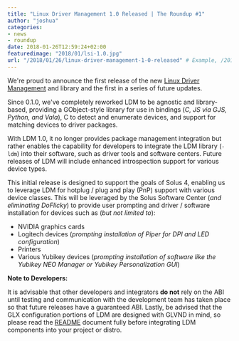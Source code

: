 ```yaml
---
title: "Linux Driver Management 1.0 Released | The Roundup #1"
author: "joshua"
categories:
- news
- roundup
date: 2018-01-26T12:59:24+02:00
featuredimage: "2018/01/lsi-1.0.jpg"
url: "/2018/01/26/linux-driver-management-1-0-released" # Example, /2017/01/18/adopting-flatpak-to-reassemble-third-party-applications
---
```


We're proud to announce the first release of the new [Linux Driver Management](https://github.com/solus-project/linux-driver-management) and library and the first in a series of future updates.

Since 0.1.0, we've completely reworked LDM to be agnostic and library-based, providing a GObject-style library for use in bindings (*C, JS via GJS, Python, and Vala*), C to detect and enumerate devices, and support for matching devices to driver packages.

With LDM 1.0, it no longer provides package management integration but rather enables the capability for developers to integrate the LDM library (`-ldm`) into their software, such as driver tools and software centers. Future releases of LDM will include enhanced introspection support for various device types.

This initial release is designed to support the goals of Solus 4, enabling us to leverage LDM for hotplug / plug and play (PnP) support with various device classes. This will be leveraged by the Solus Software Center (*and eliminating DoFlicky*) to provide user prompting and driver / software installation for devices such as (*but not limited to*):

- NVIDIA graphics cards
- Logitech devices (*prompting installation of Piper for DPI and LED configuration*)
- Printers
- Various Yubikey devices (*prompting installation of software like the Yubikey NEO Manager or Yubikey Personalization GUI*)

**Note to Developers:**

It is advisable that other developers and integrators **do not** rely on the ABI until testing and communication with the development team has taken place so that future releases have a guaranteed ABI. Lastly, be advised that the GLX configuration portions of LDM are designed with GLVND in mind, so please read the [README](https://github.com/solus-project/linux-driver-management) document fully before integrating LDM components into your project or distro.